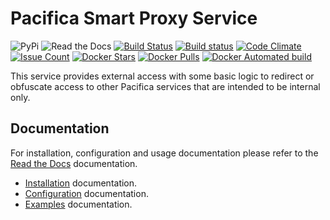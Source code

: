 # Pacifica Smart Proxy Service
![PyPi](https://img.shields.io/pypi/v/pacifica-proxy.svg)
![Read the Docs](https://readthedocs.org/projects/pacifica-proxy/badge/?version=latest)
[![Build Status](https://travis-ci.org/pacifica/pacifica-proxy.svg?branch=master)](https://travis-ci.org/pacifica/pacifica-proxy)
[![Build status](https://ci.appveyor.com/api/projects/status/b57r43intftb1fu9?svg=true)](https://ci.appveyor.com/project/dmlb2000/pacifica-proxy)
[![Code Climate](https://codeclimate.com/github/pacifica/pacifica-proxy/badges/gpa.svg)](https://codeclimate.com/github/pacifica/pacifica-proxy)
[![Issue Count](https://codeclimate.com/github/pacifica/pacifica-proxy/badges/issue_count.svg)](https://codeclimate.com/github/pacifica/pacifica-proxy)
[![Docker Stars](https://img.shields.io/docker/stars/pacifica/proxy.svg?maxAge=2592000)](https://cloud.docker.com/swarm/pacifica/repository/docker/pacifica/proxy/general)
[![Docker Pulls](https://img.shields.io/docker/pulls/pacifica/proxy.svg?maxAge=2592000)](https://cloud.docker.com/swarm/pacifica/repository/docker/pacifica/proxy/general)
[![Docker Automated build](https://img.shields.io/docker/automated/pacifica/proxy.svg?maxAge=2592000)](https://cloud.docker.com/swarm/pacifica/repository/docker/pacifica/proxy/builds)

This service provides external access with some basic logic to redirect or
obfuscate access to other Pacifica services that are intended to be internal
only.

## Documentation

For installation, configuration and usage documentation please
refer to the [Read the Docs](https://pacifica-proxy.readthedocs.io)
documentation.

* [Installation](docs/installation.md) documentation.
* [Configuration](docs/configuration.md) documentation.
* [Examples](docs/exampleusage.md) documentation.
